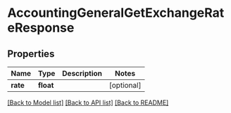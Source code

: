 # AccountingGeneralGetExchangeRateResponse

## Properties
Name | Type | Description | Notes
------------ | ------------- | ------------- | -------------
**rate** | **float** |  | [optional] 

[[Back to Model list]](../README.md#documentation-for-models) [[Back to API list]](../README.md#documentation-for-api-endpoints) [[Back to README]](../README.md)

